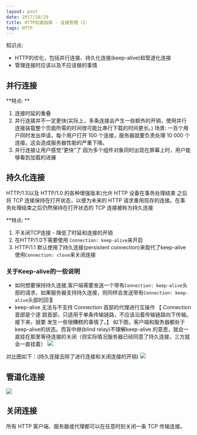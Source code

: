 ```yaml
---
layout: post
date: 2017/10/29
title: HTTP权威指南 - 连接管理（2）
tags: HTTP
---
```

知识点:
- HTTP的优化，包括并行连接、持久化连接(keep-alive)和管道化连接
- 管理连接时应该以及不应该做的事情

## 并行连接

**特点: **
1. 连接时延的重叠
2. 并行连接并不一定更快(实际上，多条连接会产生一些额外的开销，使用并行连接装载整个页面所需的时间很可能比串行下载的时间更长。)
  场景: 一百个用户同时发出申请，每个用户打开 100 个连接，服务器就要负责处理 10 000 个连接。这会造成服务器性能的严重下降。
3. 并行连接让用户感觉“更快”了
  因为多个组件对象同时出现在屏幕上时，用户能够看到加载的进展

## 持久化连接

HTTP/1.1(以及 HTTP/1.0 的各种增强版本)允许 HTTP 设备在事务处理结束 之后将 TCP 连接保持在打开状态，以便为未来的 HTTP 请求重用现存的连接。在事 务处理结束之后仍然保持在打开状态的 TCP 连接被称为持久连接

**特点: **
1. 不关闭TCP连接 - 降低了时延和连接的开销
2. 在HTTP/1.0下需要使用 `Connection: keep-alive`来开启
3. HTTP/1.1 默认使用了持久连接(persistent connection)来取代了keep-alive
   使用`Connection: close`来关闭连接
### 关于Keep-alive的一些说明

- 如何想要保持持久连接,客户端需要发送一个带有`Connection: keep-alive`头部的请求，如果服务器支持持久连接，则同样会发送带有`Connection: keep-alive`头部的回复
- keep-alive 无法与不支持 Connection 首部的代理进行互操作
  【 Connection 首部是个逐 跳首部，只适用于单条传输链路，不应该沿着传输链路向下传输。接下来，就要 发生一些很糟糕的事情了。】
  如下图，客户端和服务器都处于keep-alive的状态。而盲中继(blind relay)不理解keep-alive 的意思，就会一直挂在那里等待连接的关闭（但实际情况服务器已经同意了持久连接，三方就会一直挂着）
  ![]({{site.imgurl}}/in-post/HTTP/blind-relay.png)


对比图如下：(持久连接去除了进行连接和关闭连接的开销)
![]({{site.imgurl}}/in-post/HTTP/serial-vs-keep-alive-connection.png)
## 管道化连接

![]({{site.imgurl}}/in-post/HTTP/3-http-connection.png)

## 关闭连接

所有 HTTP 客户端、服务器或代理都可以在任意时刻关闭一条 TCP 传输连接。